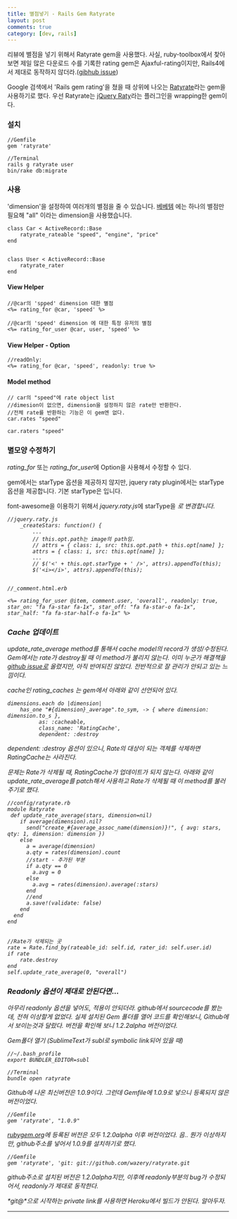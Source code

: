 ```yaml
---
title: 별점넣기 - Rails Gem Ratyrate
layout: post
comments: true
category: [dev, rails]
--- 
```



리뷰에 별점을 넣기 위해서 Ratyrate gem을 사용했다. 사실, ruby-toolbox에서 찾아보면 제일 많은 다운로드 수를 기록한 rating gem은 Ajaxful-rating이지만, Rails4에서 제대로 동작하지 않더라.([gibhub issue][1])

Google 검색에서 'Rails gem rating'을 쳤을 때 상위에 나오는 [Ratyrate][2]라는 gem을 사용하기로 했다. 우선 Ratyrate는 [jQuery Raty][3]라는 플러그인을 wrapping한 gem이다.


### 설치

    //Gemfile
    gem 'ratyrate'

    //Terminal
    rails g ratyrate user
    bin/rake db:migrate


### 사용

'dimension'을 설정하여 여러개의 별점을 줄 수 있습니다. [베베템][6] 에는 하나의 별점만 필요해 "all" 이라는 dimension을 사용했습니다.

    class Car < ActiveRecord::Base
        ratyrate_rateable "speed", "engine", "price"
    end


    class User < ActiveRecord::Base
        ratyrate_rater
    end


#### View Helper

    //@car의 'spped' dimension 대한 별점
    <%= rating_for @car, 'speed' %>

    //@car의 'speed' dimension 에 대한 특정 유저의 별점
    <%= rating_for_user @car, user, 'speed' %>

#### View Helper - Option

    //readOnly:
    <%= rating_for @car, 'speed', readonly: true %>


#### Model method

    // car의 "speed"에 rate object list
    //dimesion이 없으면, dimension을 설정하지 않은 rate만 반환한다.
    //전체 rate를 반환하는 기능은 이 gem엔 없다.
    car.rates "speed"

    car.raters "speed"


### 별모양 수정하기

*rating_for* 또는 *rating_for_user*에 Option을 사용해서 수정할 수 있다. 

gem에서는 starType 옵션을 제공하지 않지만, jquery raty plugin에서는 starType옵션을 제공합니다. 기본 starType은 <img>입니다.

font-awesome을 이용하기 위해서 *jquery.raty.js*에 starType을 <i>로 변경합니다.

    //jquery.raty.js
        _createStars: function() {
            ...
            // this.opt.path는 image의 path임.
            // attrs = { class: i, src: this.opt.path + this.opt[name] };
            attrs = { class: i, src: this.opt[name] };
            ...
            // $('<' + this.opt.starType + ' />', attrs).appendTo(this);
            $('<i></i>', attrs).appendTo(this);


    //_comment.html.erb

    <%= rating_for_user @item, comment.user, 'overall', readonly: true, star_on: "fa fa-star fa-1x", star_off: "fa fa-star-o fa-1x", star_half: "fa fa-star-half-o fa-1x" %>


### Cache 업데이트

*update_rate_average* method를 통해서 cache model의 record가 생성/수정된다.
Gem에서는 rate가 destroy될 때 이 method가 불리지 않는다. 이미 누군가 해결책을 [github issue로][5] 올렸지만, 아직 반여되진 않았다. 전반적으로 잘 관리가 안되고 있는 느낌이다.

cache인 *rating_caches* 는 gem에서 아래와 같이 선언되어 있다.

    dimensions.each do |dimension|
        has_one "#{dimension}_average".to_sym, -> { where dimension: dimension.to_s },
              as: :cacheable, 
              class_name: 'RatingCache',
              dependent: :destroy

*dependent: :destroy* 옵션이 있으니, Rate의 대상이 되는 객체를 삭제하면 RatingCache는 사라진다.

문제는 Rate가 삭제될 때, RatingCache가 업데이트가 되지 않는다.
아래와 같이 *update_rate_average*를 patch해서 사용하고 Rate가 삭제될 때 이 method를 불러주기로 했다.

    //config/ratyrate.rb
    module Ratyrate
     def update_rate_average(stars, dimension=nil)
        if average(dimension).nil?
          send("create_#{average_assoc_name(dimension)}!", { avg: stars, qty: 1, dimension: dimension })
        else
          a = average(dimension)
          a.qty = rates(dimension).count
          //start - 추가된 부분
          if a.qty == 0
            a.avg = 0
          else
            a.avg = rates(dimension).average(:stars)
          end
          //end
          a.save!(validate: false)
        end
      end
    end


    //Rate가 삭제되는 곳
    rate = Rate.find_by(rateable_id: self.id, rater_id: self.user.id)
    if rate
        rate.destroy
    end
    self.update_rate_average(0, "overall")


### Readonly 옵션이 제대로 안된다면...

아무리 readonly 옵션을 넣어도, 적용이 안되더라.
github에서 sourcecode를 봤는데, 전혀 이상할게 없었다.
실제 설치된 Gem 폴더를 열어 코드를 확인해보니, Github에서 보이는것과 달랐다.
버전을 확인해 보니 1.2.2alpha 버전이었다.

Gem폴더 열기 (SublimeText가 subl로 symbolic link되어 있을 때)

    //~/.bash_profile
    export BUNDLER_EDITOR=subl

    //Terminal
    bundle open ratyrate


Github에 나온 최신버전은 1.0.9이다.
그런데 Gemfile에 1.0.9로 넣으니 등록되지 않은 버전이었다.

    //Gemfile
    gem 'ratyrate', "1.0.9"



[rubygem.org][4]에 등록된 버전은 모두 1.2.0alpha 이후 버전이었다.
음.. 뭔가 이상하지만, github주소를 넣어서 1.0.9를 설치하기로 했다.

    //Gemfile
    gem 'ratyrate', 'git: git://github.com/wazery/ratyrate.git

github주소로 설치된 버전은 1.2.0alpha지만, 이후에 readonly부분의 bug가 수정되어서, readonly가 제대로 동작한다.

*git@*으로 시작하는 private link를 사용하면 Heroku에서 빌드가 안된다. 알아두자.



---


[1]: https://github.com/edgarjs/ajaxful-rating/issues/100
[2]: https://github.com/wazery/ratyrate
[3]: https://github.com/wbotelhos/raty
[4]: https://rubygems.org/gems/ratyrate/versions
[5]: https://gist.github.com/piyushbeli/8b92068ce72d28ed155a
[6]: http://bebetem.com
